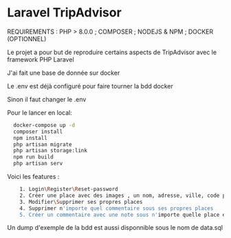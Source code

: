 # Laravel TripAdvisor

REQUIREMENTS : PHP > 8.0.0 ; COMPOSER ; NODEJS & NPM ; DOCKER (OPTIONNEL)

Le projet a pour but de reproduire certains aspects de TripAdvisor avec le framework PHP Laravel

J'ai fait une base de donnée sur docker

Le .env est déjà configuré pour faire tourner la bdd docker

Sinon il faut changer le .env

Pour le lancer en local: 
```bash
  docker-compose up -d
  composer install
  npm install
  php artisan migrate
  php artisan storage:link
  npm run build
  php artisan serv
```
   

Voici les features : 
```bash
    1. Login\Register\Reset-password
    2. Créer une place avec des images , un nom, adresse, ville, code postal, pays
    3. Modifier\Supprimer ses propres places
    4. Supprimer n'importe quel commentaire sous ses propres places
    5. Créer un commentaire avec une note sous n'importe quelle place et pouvoir le supprimer
```

Un dump d'exemple de la bdd est aussi disponnible sous le nom de data.sql
